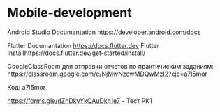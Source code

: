 # Mobile-development

Android Studio Documantation  https://developer.android.com/docs 

Flutter Documantation   https://docs.flutter.dev
Flutter Installhttps://docs.flutter.dev/get-started/install/

GoogleClassRoom для отправки отчетов по практичиским заданиям:
https://classroom.google.com/c/NjMwNzcwMDQwMzI2?cjc=a7l5mor

Код: a7l5mor


https://forms.gle/dZhDkyYkQAuDkh1e7  - Тест РК1
